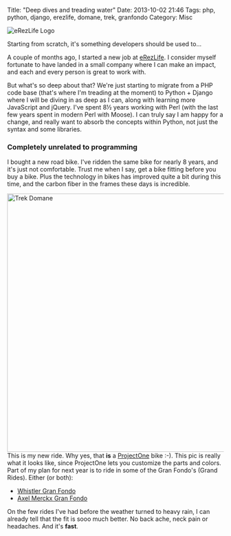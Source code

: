 Title: "Deep dives and treading water"
Date: 2013-10-02 21:46
Tags: php, python, django, erezlife, domane, trek, granfondo
Category: Misc

<p><img align="top" alt="eRezLife Logo" src=http://www.erezlife.com/images/topbar.gif></p>

<p>Starting from scratch, it's something developers should be used to...</p>

<p>A couple of months ago, I started a new job at <a href="http://www.erezlife.com" target="_blank">eRezLife</a>. I consider myself fortunate to have landed in a small company where I can make an impact, and each and every person is great to work with.</p>

<p>But what's so deep about that? We're just starting to migrate from a PHP code base (that's where I'm treading at the moment) to Python + Django where I will be diving in as deep as I can, along with learning more JavaScript and jQuery. I've spent 8½ years working with Perl (with the last few years spent in modern Perl with Moose). I can truly say I am happy for a change, and really want to absorb the concepts within Python, not just the syntax and some libraries.</p>

<h3>Completely unrelated to programming</h3>
<p>I bought a new road bike. I've ridden the same bike for nearly 8 years, and it's just not comfortable. Trust me when I say, get a bike fitting before you buy a bike. Plus the technology in bikes has improved quite a bit during this time, and the carbon fiber in the frames these days is incredible.</p>

<p><img align="left" alt="Trek Domane" src=https://dl.dropboxusercontent.com/u/7133191/Trek_Domane.png width="600"></p>

<p>This is my new ride. Why yes, that <b>is</b> a <a href="http://www.trekbikes.com/ca/en/projectone#model/domane6series" target="_blank">ProjectOne</a> bike :-). This pic is really what it looks like, since ProjectOne lets you customize the parts and colors. Part of my plan for next year is to ride in some of the Gran Fondo's (Grand Rides). Either (or both):</p>

<ul>
    <li><a href="http://www.rbcgranfondowhistler.com/" target="_blank">Whistler Gran Fondo</a></li>
    <li><a href="http://www.granfondoaxelmerckx.com/" target="_blank">Axel Merckx Gran Fondo</a></li>
</ul>

<p>On the few rides I've had before the weather turned to heavy rain, I can already tell that the fit is sooo much better. No back ache, neck pain or headaches. And it's <b>fast</b>.</p>

